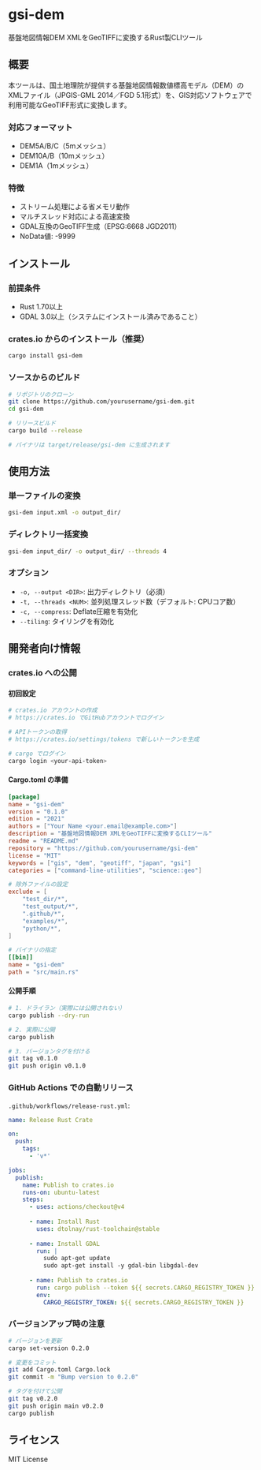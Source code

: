 # gsi-dem

基盤地図情報DEM XMLをGeoTIFFに変換するRust製CLIツール

## 概要

本ツールは、国土地理院が提供する基盤地図情報数値標高モデル（DEM）のXMLファイル（JPGIS-GML 2014／FGD 5.1形式）を、GIS対応ソフトウェアで利用可能なGeoTIFF形式に変換します。

### 対応フォーマット
- DEM5A/B/C（5mメッシュ）
- DEM10A/B（10mメッシュ）
- DEM1A（1mメッシュ）

### 特徴
- ストリーム処理による省メモリ動作
- マルチスレッド対応による高速変換
- GDAL互換のGeoTIFF生成（EPSG:6668 JGD2011）
- NoData値: -9999

## インストール

### 前提条件
- Rust 1.70以上
- GDAL 3.0以上（システムにインストール済みであること）

### crates.io からのインストール（推奨）

```bash
cargo install gsi-dem
```

### ソースからのビルド

```bash
# リポジトリのクローン
git clone https://github.com/yourusername/gsi-dem.git
cd gsi-dem

# リリースビルド
cargo build --release

# バイナリは target/release/gsi-dem に生成されます
```

## 使用方法

### 単一ファイルの変換
```bash
gsi-dem input.xml -o output_dir/
```

### ディレクトリ一括変換
```bash
gsi-dem input_dir/ -o output_dir/ --threads 4
```

### オプション
- `-o, --output <DIR>`: 出力ディレクトリ（必須）
- `-t, --threads <NUM>`: 並列処理スレッド数（デフォルト: CPUコア数）
- `-c, --compress`: Deflate圧縮を有効化
- `--tiling`: タイリングを有効化

## 開発者向け情報

### crates.io への公開

#### 初回設定

```bash
# crates.io アカウントの作成
# https://crates.io でGitHubアカウントでログイン

# APIトークンの取得
# https://crates.io/settings/tokens で新しいトークンを生成

# cargo でログイン
cargo login <your-api-token>
```

#### Cargo.toml の準備

```toml
[package]
name = "gsi-dem"
version = "0.1.0"
edition = "2021"
authors = ["Your Name <your.email@example.com>"]
description = "基盤地図情報DEM XMLをGeoTIFFに変換するCLIツール"
readme = "README.md"
repository = "https://github.com/yourusername/gsi-dem"
license = "MIT"
keywords = ["gis", "dem", "geotiff", "japan", "gsi"]
categories = ["command-line-utilities", "science::geo"]

# 除外ファイルの設定
exclude = [
    "test_dir/*",
    "test_output/*",
    ".github/*",
    "examples/*",
    "python/*",
]

# バイナリの指定
[[bin]]
name = "gsi-dem"
path = "src/main.rs"
```

#### 公開手順

```bash
# 1. ドライラン（実際には公開されない）
cargo publish --dry-run

# 2. 実際に公開
cargo publish

# 3. バージョンタグを付ける
git tag v0.1.0
git push origin v0.1.0
```

### GitHub Actions での自動リリース

`.github/workflows/release-rust.yml`:

```yaml
name: Release Rust Crate

on:
  push:
    tags:
      - 'v*'

jobs:
  publish:
    name: Publish to crates.io
    runs-on: ubuntu-latest
    steps:
      - uses: actions/checkout@v4
      
      - name: Install Rust
        uses: dtolnay/rust-toolchain@stable
      
      - name: Install GDAL
        run: |
          sudo apt-get update
          sudo apt-get install -y gdal-bin libgdal-dev
      
      - name: Publish to crates.io
        run: cargo publish --token ${{ secrets.CARGO_REGISTRY_TOKEN }}
        env:
          CARGO_REGISTRY_TOKEN: ${{ secrets.CARGO_REGISTRY_TOKEN }}
```

### バージョンアップ時の注意

```bash
# バージョンを更新
cargo set-version 0.2.0

# 変更をコミット
git add Cargo.toml Cargo.lock
git commit -m "Bump version to 0.2.0"

# タグを付けて公開
git tag v0.2.0
git push origin main v0.2.0
cargo publish
```

## ライセンス

MIT License
